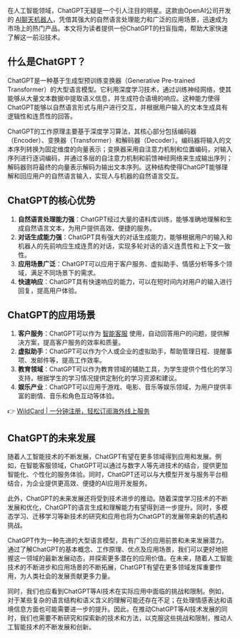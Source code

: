 在人工智能领域，ChatGPT无疑是一个引人注目的明星。这款由OpenAI公司开发的 [AI聊天机器人](https://bit.ly/bewildcard)，凭借其强大的自然语言处理能力和广泛的应用场景，迅速成为市场上的热门产品。本文将为读者提供一份ChatGPT的扫盲指南，帮助大家快速了解这一前沿技术。

## 什么是ChatGPT？

ChatGPT是一种基于生成型预训练变换器（Generative Pre-trained Transformer）的大型语言模型。它利用深度学习技术，通过训练神经网络，使其能够从大量文本数据中提取语义信息，并生成符合语境的响应。这种能力使得ChatGPT能够以自然语言形式与用户进行交互，并根据用户输入的文本生成具有逻辑性和连贯性的回答。

ChatGPT的工作原理主要基于深度学习算法，其核心部分包括编码器（Encoder）、变换器（Transformer）和解码器（Decoder）。编码器将输入的文本序列转换为固定维度的向量表示；变换器采用自注意力机制和位置编码，对输入序列进行逐词编码，并通过多层的自注意力机制和前馈神经网络来生成输出序列；解码器则将最终的向量表示解码为输出文本序列。这种结构使得ChatGPT能够理解和回应用户的自然语言输入，实现人与机器的自然语言交互。

## ChatGPT的核心优势

1. **自然语言处理能力强**：ChatGPT经过大量的语料库训练，能够准确地理解和生成自然语言文本，为用户提供高效、便捷的服务。
2. **对话生成能力强**：ChatGPT具有强大的对话生成能力，能够根据用户的输入和机器人的先前响应生成连贯的对话，实现多轮对话的语义连贯性和上下文一致性。
3. **应用场景广泛**：ChatGPT可以应用于客户服务、虚拟助手、情感分析等多个领域，满足不同场景下的需求。
4. **快速响应**：ChatGPT具有快速响应的能力，可以在短时间内对用户的输入进行回复，提高用户体验。

## ChatGPT的应用场景

1. **客户服务**：ChatGPT可以作为 [智能客服](https://bit.ly/bewildcard) 使用，自动回答用户的问题，提供解决方案，提高客户服务的效率和质量。
2. **虚拟助手**：ChatGPT可以作为个人或企业的虚拟助手，帮助管理日程、提醒事项、发邮件等，提高工作效率。
3. **教育领域**：ChatGPT可以作为教育领域的辅助工具，为学生提供个性化的学习支持，根据学生的学习情况提供定制化的学习资源和建议。
4. **娱乐产业**：ChatGPT可以应用于游戏、电影、音乐等娱乐领域，为用户提供丰富的剧情、音乐和角色互动等体验。

👉 [WildCard | 一分钟注册，轻松订阅海外线上服务](https://bit.ly/bewildcard)

## ChatGPT的未来发展

随着人工智能技术的不断发展，ChatGPT有望在更多领域得到应用和发展。例如，在智能客服领域，ChatGPT可以通过与数字人等先进技术的结合，提供更加智能化、个性化的服务体验。同时，ChatGPT还可以与大模型开发与服务平台相结合，为企业提供更高效、便捷的AI应用开发服务。

此外，ChatGPT的未来发展还将受到技术进步的推动。随着深度学习技术的不断发展和优化，ChatGPT的语言生成和理解能力有望得到进一步提升。同时，多模态学习、迁移学习等新技术的研究和应用也将为ChatGPT的发展带来新的机遇和挑战。

ChatGPT作为一种先进的大型语言模型，具有广泛的应用前景和未来发展潜力。通过了解ChatGPT的基本概念、工作原理、优点及应用场景，我们可以更好地把握这一领域的最新发展动态，并探索更多潜在的应用价值。在未来，随着人工智能技术的不断进步和应用场景的不断拓展，ChatGPT有望在更多领域发挥重要作用，为人类社会的发展贡献更多力量。

同时，我们也应看到ChatGPT等AI技术在实际应用中面临的挑战和限制。例如，对于某些复杂的语言结构和语义含义的理解可能还存在不足；在处理情感表达和语境信息方面也可能需要进一步的提升。因此，在推动ChatGPT等AI技术发展的同时，我们也需要不断研究和探索新的技术和方法，以克服这些挑战和限制，推动人工智能技术的不断发展和创新。